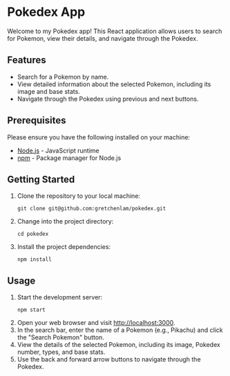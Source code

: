 # Pokedex App

Welcome to my Pokedex app! This React application allows users to search for Pokemon, view their details, and navigate through the Pokedex.

## Features

* Search for a Pokemon by name.
* View detailed information about the selected Pokemon, including its image and base stats.
* Navigate through the Pokedex using previous and next buttons.

## Prerequisites

Please ensure you have the following installed on your machine:

* [Node.js](https://nodejs.org/) - JavaScript runtime
* [npm](https://www.npmjs.com/) - Package manager for Node.js

## Getting Started

1. Clone the repository to your local machine:

   ```
   git clone git@github.com:gretchenlam/pokedex.git
   ```
2. Change into the project directory:

   ```
   cd pokedex
   ```
3. Install the project dependencies:

   ```
   npm install
   ```

## Usage

1. Start the development server:
   ```
   npm start
   ```
2. Open your web browser and visit [http://localhost:3000](http://localhost:3000/).
3. In the search bar, enter the name of a Pokemon (e.g., Pikachu) and click the "Search Pokemon" button.
4. View the details of the selected Pokemon, including its image, Pokedex number, types, and base stats.
5. Use the back and forward arrow buttons to navigate through the Pokedex.
